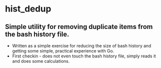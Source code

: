 # hist_dedup
## Simple utility for removing duplicate items from the bash history file.

* Written as a simple exercise for reducing the size of bash history and getting some simple, practical experience with Go.
* First checkin - does not even touch the bash history file, simply reads it and does some calculations.